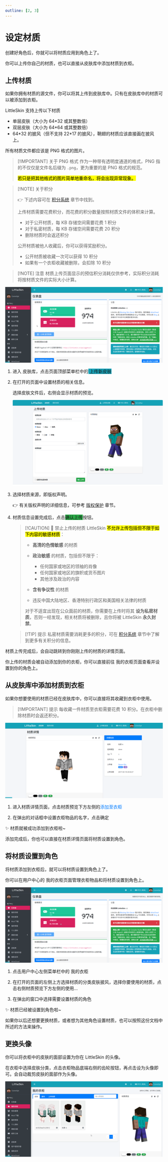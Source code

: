 ```yaml
---
outline: [2, 3]
---
```


<script setup>
import { faArchive, faUpload, faStar } from '@fortawesome/free-solid-svg-icons'
</script>

# 设定材质

创建好角色后，你就可以将材质应用到角色上了。

你可以上传你自己的材质，也可以直接从皮肤库中添加材质到衣柜。

## 上传材质

如果你拥有材质的源文件，你可以将其上传到皮肤库中。只有在皮肤库中的材质可以被添加到衣柜。

LittleSkin 支持上传以下材质

- 单层皮肤（大小为 64\*32 或其整数倍）
- 双层皮肤（大小为 64\*64 或其整数倍）
- 64\*32 的披风（但不支持 22\*17 的披风），鞘翅的材质应该直接画在披风上。

所有材质文件都应该是 PNG 格式的图片。

> [!IMPORTANT] 关于 PNG 格式
> 作为一种带有透明度通道的格式，PNG 指的不仅仅是文件名后缀为 `.png`，更为重要的是 PNG 格式的规范。
>
> <mark>若只是把其他格式的图片简单地重命名，将会出现异常现象。</mark>

> [!NOTE] 关于积分
>
> 👉 下述内容可在 [积分系统](../score) 章节中找到。
>
> 上传材质需要花费积分，而花费的积分数量按照材质文件的体积来计算。
>
> - 对于公开材质，每 KB 存储空间需要花费 1 积分
> - 对于私密材质，每 KB 存储空间需要花费 20 积分
> - 删除材质时会返还积分
>
> 公开材质被他人收藏后，你可以获得奖励积分。
>
> - 公开材质被收藏一次可以获得 10 积分
> - 如果有一个衣柜收藏被删除，会扣除 10 积分

> [!NOTE] 注意
> 材质上传页面显示的预估积分消耗仅供参考，实际积分消耗将按材质文件的实际大小计算。

![open-page](./assets/textures/1-open-page.webp)

1. 进入<BSSection><FA :icon="faArchive"/> 皮肤库</BSSection>，点击页面顶部菜单栏中的<BSButton style="background-color: #17a2b8;"><FA :icon="faUpload"/> 上传新皮肤</BSButton>

2. 在打开的页面中设置材质的相关信息。

    选择皮肤文件后，右侧会显示材质的预览。

    ![the-upload-page](./assets/textures/5-the-upload-page.webp)

3. 选择<BSSection>材质来源</BSSection>，即版权声明。

    👉 有关版权声明的详细信息，可参考 [版权保护](../copyrights) 章节。

4. 材质信息设置完成后，点击<BSButton style="background-color: #28a745;">确认上传</BSButton>按钮。

    > [!CAUTION] 🚫 禁止上传的材质
    > LittleSkin <mark>不允许上传包括但不限于如下内容的敏感材质</mark>：
    >
    > - **高清的色情敏感** 的材质
    > - **政治敏感** 的材质，包括但不限于：
    >
    >   - 任何国家或地区的领袖的肖像
    >   - 任何国家或地区的旗帜或货币图片
    >   - 其他涉及政治的内容
    >
    > - **含有争议性** 的材质
    > - 违反中国大陆地区、香港特别行政区和美国相关法律的材质
    >
    > 对于不适宜出现在公众面前的材质，你需要在上传时将其 **设为私密材质**，否则一经发现，相关材质将被删除，且你将被 LittleSkin **永久封禁**。

    > [!TIP] 提示
    > 私密材质需要消耗更多的积分，可在 [积分系统](../score) 章节中了解到更多有关积分的信息。

材质上传完成后，会自动跳转到你刚刚上传的材质的详情页面。

你上传的材质会被自动添加到你的衣柜，你可以直接前往<BSSection><FA :icon="faStar"/> 我的衣柜</BSSection>页面查看并设置到你的角色上。

## 从皮肤库中添加材质到衣柜

如果你想要使用的材质已经在皮肤库中，你可以直接将其收藏到衣柜中使用。

> [!IMPORTANT] 提示
每收藏一件材质至衣柜需要花费 10 积分。在衣柜中删除材质时会返还积分。

![add-to-closet](./assets/textures/2-add-to-closet.webp)

1. 进入材质详情页面，点击材质预览下方左侧的<BSButton style="background-color: transparent; color: #007bff; border-color: #007bff;">添加至衣柜</BSButton>

2. 在弹出的对话框中设置衣柜物品的名字，点击<BSButton>确定</BSButton>

:sparkles: 材质就被成功添加到衣柜啦~

添加完成后，你也可以直接在材质详情页面将材质设置到角色。

## 将材质设置到角色

将材质添加到衣柜后，就可以将材质设置到角色上了。

你可以在用户中心的<BSSection><FA :icon="faStar"/> 我的衣柜</BSSection>页面管理衣柜物品和将材质设置到角色上。

![set-to-player](./assets/textures/3-set-to-player.webp)

1. 点击用户中心左侧菜单栏中的<BSSection><FA :icon="faStar"/> 我的衣柜</BSSection>

2. 在打开的页面的左侧上方选择材质的分类<BSSection>皮肤</BSSection><BSSection>披风</BSSection>，选择你要使用的材质，点击右侧材质预览下方左侧的<BSButton>使用...</BSButton>

3. 在弹出的窗口中选择需要设置材质的角色

:sparkles: 材质已经被设置到角色啦~

如果你以后还想要更换材质，或者想为其他角色设置材质，也可以按照这份文档中所述的方法来操作。

## 更换头像

你可以将衣柜中的皮肤的面部设置为你在 LittleSkin 的头像。

在衣柜中选择<BSSection>皮肤</BSSection>分类，点击衣柜物品底端右侧的齿轮按钮，再点击<BSButton>设为头像</BSButton>即可。会自动裁剪皮肤的面部作为头像。

![set-avatar](./assets/textures/4-set-avatar.webp)
